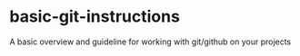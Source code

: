 # basic-git-instructions
A basic overview and guideline for working with git/github on your projects
